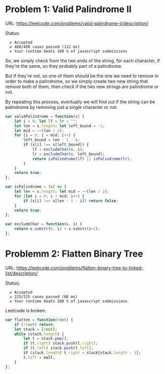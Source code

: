 # Problem 1: Valid Palindrome II

URL: https://leetcode.com/problems/valid-palindrome-ii/description/

Status:
```
  ✔ Accepted
  ✔ 460/460 cases passed (112 ms)
  ✔ Your runtime beats 100 % of javascript submissions
```

So, we simply check from the two ends of the string, for each character, if they're the same, so they probably part of a palindrome.

But if they're not, so one of them should be the one we need to remove in order to make a palindrome, so we simply create two new string that remove both of them, then check if the two new strings are palindrome or not.

By repeating this process, eventually we will find out if the string can be palindrome by removing just a single character or not.

```javascript
var validPalindrome = function(s) {
    let i = 0; let lf = lr = "";
    let len = s.length; let left_bound = -1;
    let mid = ~~(len / 2);
    for (i = 0; i < mid; i++) {
        left_bound = len - 1 - i;
        if (s[i] !== s[left_bound]) {
            lf = excludeChar(s, i);
            lr = excludeChar(s, left_bound);
            return isPalindrome(lf) || isPalindrome(lr);
        }
    }
    return true;
};

var isPalindrome = (s) => {
    let len = s.length; let mid = ~~(len / 2);
    for (let i = 0; i < mid; i++) {
        if (s[i] !== s[len - 1 - i]) return false;
    }
    return true;
};

var excludeChar = function(s, i) {
    return s.substr(0, i) + s.substr(i+1);
};
```

# Problemm 2: Flatten Binary Tree

URL: https://leetcode.com/problems/flatten-binary-tree-to-linked-list/description/

Status;
```
  ✔ Accepted
  ✔ 225/225 cases passed (68 ms)
  ✔ Your runtime beats 100 % of javascript submissions
```

Leetcode is broken.

```javascript
var flatten = function(root) {
    if (!root) return;
    let stack = [root];
    while (stack.length) {
        let t = stack.pop();
        if (t.right) stack.push(t.right);
        if (t.left) stack.push(t.left);
        if (stack.length) t.right = stack[stack.length - 1];
        t.left = null;
    }
};
```
